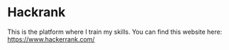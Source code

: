 # Hackrank

This is the platform where I train my skills.
You can find this website here: https://www.hackerrank.com/
